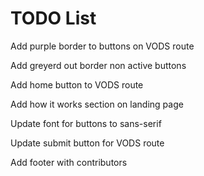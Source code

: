 # TODO List

Add purple border to buttons on VODS route

Add greyerd out border non active buttons

Add home button to VODS route

Add how it works section on landing page

Update font for buttons to sans-serif

Update submit button for VODS route

Add footer with contributors